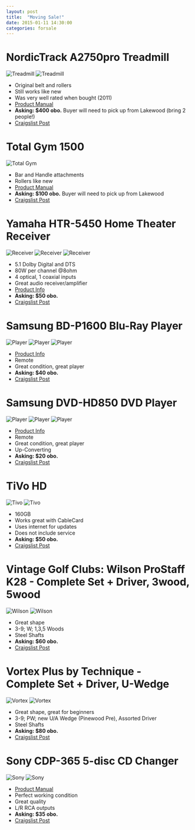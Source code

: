 ```yaml
---
layout: post
title:  "Moving Sale!"
date: 2015-01-11 14:30:00
categories: forsale
---
```


# NordicTrack A2750pro Treadmill
![Treadmill](/images/2015-01-11-moving-sale/nordic-track-1.jpg)
![Treadmill](/images/2015-01-11-moving-sale/nordic-track-2.jpg)

* Original belt and rollers
* Still works like new
* Was very well rated when bought (2011)
* [Product Manual](https://service.nordictrack.com/CustomerService/modelInfo.do?model=NTL01009&modelName=NORDICTRACK+A2750+PRO+TREADMILL&version=0&company=11)
* **Asking: $400 obo.**  Buyer will need to pick up from Lakewood (bring 2 people!)
* [Craigslist Post](http://denver.craigslist.org/spo/4842761638.html)

# Total Gym 1500
![Total Gym](/images/2015-01-11-moving-sale/totalgym.jpg)

* Bar and Handle attachments
* Rollers like new
* [Product Manual](http://www.totalgymdirect.com/download.php?file=TG1500OwnersMan.pdf)
* **Asking: $100 obo.**  Buyer will need to pick up from Lakewood
* [Craigslist Post](http://denver.craigslist.org/spo/4842765601.html)

# Yamaha HTR-5450 Home Theater Receiver
![Receiver](/images/2015-01-11-moving-sale/yamaha-receiver-1.jpg)
![Receiver](/images/2015-01-11-moving-sale/yamaha-receiver-2.jpg)
![Receiver](/images/2015-01-11-moving-sale/yamaha-receiver-3.jpg)

* 5.1 Dolby Digital and DTS
* 80W per channel @8ohm
* 4 optical, 1 coaxial inputs
* Great audio receiver/amplifier
* [Product Info](http://usa.yamaha.com/products/audio-visual/av-receivers-amps/htr/htr-5450_black__u/)
* **Asking: $50 obo.**
* [Craigslist Post](http://denver.craigslist.org/ele/4842769037.html)

# Samsung BD-P1600 Blu-Ray Player
![Player](/images/2015-01-11-moving-sale/samsung-bluray-1.jpg)
![Player](/images/2015-01-11-moving-sale/samsung-bluray-2.jpg)
![Player](/images/2015-01-11-moving-sale/samsung-bluray-3.jpg)

* [Product Info](http://www.samsung.com/us/support/owners/product/BD-P1600)
* Remote
* Great condition, great player
* **Asking: $40 obo.**
* [Craigslist Post](http://denver.craigslist.org/ele/4842772313.html)

# Samsung DVD-HD850 DVD Player
![Player](/images/2015-01-11-moving-sale/samsung-dvd-1.jpg)
![Player](/images/2015-01-11-moving-sale/samsung-dvd-2.jpg)
![Player](/images/2015-01-11-moving-sale/samsung-dvd-3.jpg)

* [Product Info](http://www.samsung.com/us/support/owners/product/BD-P1600)
* Remote
* Great condition, great player
* Up-Converting
* **Asking: $20 obo.**
* [Craigslist Post](http://denver.craigslist.org/ele/4842777668.html)

# TiVo HD
![Tivo](/images/2015-01-11-moving-sale/tivo-2hd-1.jpg)
![Tivo](/images/2015-01-11-moving-sale/tivo-2hd-2.jpg)

* 160GB
* Works great with CableCard
* Uses internet for updates
* Does not include service
* **Asking: $50 obo.**
* [Craigslist Post](http://denver.craigslist.org/ele/4842784843.html)

# Vintage Golf Clubs: Wilson ProStaff K28 - Complete Set + Driver, 3wood, 5wood
![Wilson](/images/2015-01-11-moving-sale/vintage-wilson-1.jpg)
![Wilson](/images/2015-01-11-moving-sale/vintage-wilson-2.jpg)

* Great shape
* 3-9; W; 1,3,5 Woods
* Steel Shafts
* **Asking: $60 obo.**
* [Craigslist Post](http://denver.craigslist.org/spo/4842788472.html)

# Vortex Plus by Technique - Complete Set + Driver, U-Wedge
![Vortex](/images/2015-01-11-moving-sale/vortex-1.jpg)
![Vortex](/images/2015-01-11-moving-sale/vortex-2.jpg)

* Great shape, great for beginners
* 3-9; PW; new U/A Wedge (Pinewood Pre), Assorted Driver
* Steel Shafts
* **Asking: $80 obo.**
* [Craigslist Post](http://denver.craigslist.org/spo/4842791947.html)

# Sony CDP-365 5-disc CD Changer
![Sony](/images/2015-01-11-moving-sale/cdp-1.jpg)
![Sony](/images/2015-01-11-moving-sale/cdp-2.jpg)

* [Product Manual](https://docs.sony.com/release/cdpc365.pdf)
* Perfect working condition
* Great quality
* L/R RCA outputs
* **Asking: $35 obo.**
* [Craigslist Post](http://denver.craigslist.org/ele/4842794226.html)

